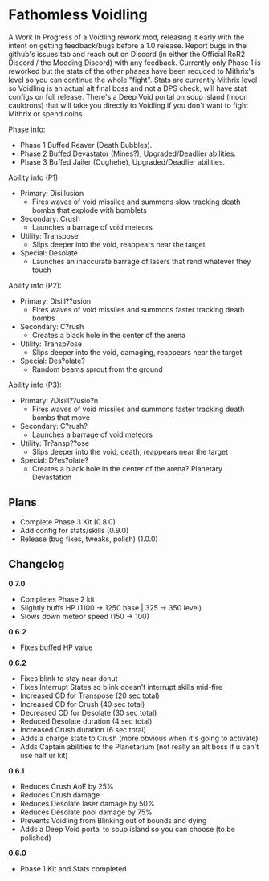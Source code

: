 # Fathomless Voidling

A Work In Progress of a Voidling rework mod, releasing it early with the intent on getting feedback/bugs before a 1.0 release. Report bugs in the github's issues tab and reach out on Discord (in either the Official RoR2 Discord / the Modding Discord) with any feedback. Currently only Phase 1 is reworked but the stats of the other phases have been reduced to Mithrix's level so you can continue the whole "fight". Stats are currently Mithrix level so Voidling is an actual alt final boss and not a DPS check, will have stat configs on full release. There's a Deep Void portal on soup island (moon cauldrons) that will take you directly to Voidling if you don't want to fight Mithrix or spend coins.

Phase info:

- Phase 1 Buffed Reaver (Death Bubbles).
- Phase 2 Buffed Devastator (Mines?), Upgraded/Deadlier abilities.
- Phase 3 Buffed Jailer (Oughehe), Upgraded/Deadlier abilities.

Ability info (P1):

- Primary: Disillusion
  - Fires waves of void missiles and summons slow tracking death bombs that explode with bomblets
- Secondary: Crush
  - Launches a barrage of void meteors
- Utility: Transpose
  - Slips deeper into the void, reappears near the target
- Special: Desolate 
  - Launches an inaccurate barrage of lasers that rend whatever they touch

Ability info (P2):

- Primary: Disill??usion
  - Fires waves of void missiles and summons faster tracking death bombs
- Secondary: C?rush
  - Creates a black hole in the center of the arena
- Utility: Transp?ose
  - Slips deeper into the void, damaging, reappears near the target
- Special: Des?olate?
  - Random beams sprout from the ground

Ability info (P3):

- Primary: ?Disill??usio?n
  - Fires waves of void missiles and summons faster tracking death bombs that move
- Secondary: C?rush?
  - Launches a barrage of void meteors
- Utility: Tr?ansp??ose
  - Slips deeper into the void, death, reappears near the target
- Special: D?es?olate? 
  - Creates a black hole in the center of the arena? Planetary Devastation

## Plans

- Complete Phase 3 Kit (0.8.0)
- Add config for stats/skills (0.9.0)
- Release (bug fixes, tweaks, polish) (1.0.0)

## Changelog

**0.7.0**

- Completes Phase 2 kit
- Slightly buffs HP (1100 -> 1250 base | 325 -> 350 level)
- Slows down meteor speed (150 -> 100)

**0.6.2**

- Fixes buffed HP value

**0.6.2**

- Fixes blink to stay near donut
- Fixes Interrupt States so blink doesn't interrupt skills mid-fire
- Increased CD for Transpose (20 sec total)
- Increased CD for Crush (40 sec total)
- Decreased CD for Desolate (30 sec total)
- Reduced Desolate duration (4 sec total)
- Increased Crush duration (6 sec total)
- Adds a charge state to Crush (more obvious when it's going to activate)
- Adds Captain abilities to the Planetarium (not really an alt boss if u can't use half ur kit)

**0.6.1**

- Reduces Crush AoE by 25%
- Reduces Crush damage
- Reduces Desolate laser damage by 50%
- Reduces Desolate pool damage by 75%
- Prevents Voidling from Blinking out of bounds and dying
- Adds a Deep Void portal to soup island so you can choose (to be polished)

**0.6.0**

- Phase 1 Kit and Stats completed
